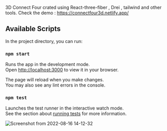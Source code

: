 3D Connect Four crated using React-three-fiber , Drei , tailwind and other tools.
Check the demo : https://connectfour3d.netlify.app/

## Available Scripts

In the project directory, you can run:

### `npm start`

Runs the app in the development mode.\
Open [http://localhost:3000](http://localhost:3000) to view it in your browser.

The page will reload when you make changes.\
You may also see any lint errors in the console.

### `npm test`

Launches the test runner in the interactive watch mode.\
See the section about [running tests](https://facebook.github.io/create-react-app/docs/running-tests) for more information.

![Screenshot from 2022-08-16 14-12-32](https://user-images.githubusercontent.com/62818001/193332996-345f1866-5dea-46ba-afc2-1428ce179754.png)
